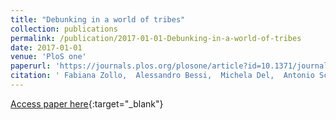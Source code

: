 ```yaml
---
title: "Debunking in a world of tribes"
collection: publications
permalink: /publication/2017-01-01-Debunking-in-a-world-of-tribes
date: 2017-01-01
venue: 'PloS one'
paperurl: 'https://journals.plos.org/plosone/article?id=10.1371/journal.pone.0181821'
citation: ' Fabiana Zollo,  Alessandro Bessi,  Michela Del,  Antonio Scala,  Guido Caldarelli,  Louis Shekhtman,  Shlomo Havlin,  Walter Quattrociocchi, &quot;Debunking in a world of tribes.&quot; PloS one, 2017.'
---
```

[Access paper here](https://journals.plos.org/plosone/article?id=10.1371/journal.pone.0181821){:target="_blank"}
